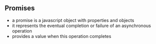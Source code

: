 ## Promises

- a promise is a javascript object with properties and objects
- it represents the eventual completion or failure of an asynchronous operation
- provides a value when this operation completes